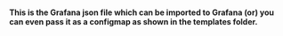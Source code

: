 #### This is the Grafana json file which can be imported to Grafana (or) you can even pass it as a configmap as shown in the templates folder.
